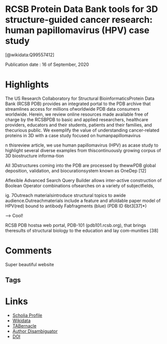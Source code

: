 
RCSB Protein Data Bank tools for 3D structure-guided cancer research: human papillomavirus (HPV) case study
===========================================================================================================
  
  [@wikidata:Q99557412]  
  
Publication date : 16 of September, 2020  

# Highlights

The US Research Collaboratory for Structural BioinformaticsProtein Data Bank (RCSB PDB) provides an integrated portal to the PDB archive that streamlines access for millions ofworldwide PDB data consumers worldwide. Herein, we review online resources made available free of charge by the RCSBPDB to basic and applied researchers, healthcare providers, educators and their students, patients and their families, and thecurious public. We exemplify the value of understanding cancer-related proteins in 3D with a case study focused on humanpapillomavirus

n thisreview article, we use human papillomavirus (HPV) as acase study to highlight several diverse examples from thiscontinuously growing corpus of 3D biostructure informa-tion


All 3Dstructures coming into the PDB are processed by thewwPDB global deposition, validation, and biocurationsystem known as OneDep [12]

Aflexible Advanced Search Query Builder allows inter-active construction of Boolean Operator combinations ofsearches on a variety of subjectfields,


ig. 7Outreach materialsintroduce structural topics to awide audience.Outreachmaterials include a feature and afoldable paper model of HPV(red) bound to antibody Fabfragments (blue) (PDB ID 6bt3[37]*)

--> Cool!

 RCSB PDB hostsa web portal, PDB-101 (pdb101.rcsb.org), that brings theresults of structural biology to the education and lay com-munities [38]


# Comments
Super beautiful website


## Tags

# Links
  
 * [Scholia Profile](https://scholia.toolforge.org/work/Q99557412)  
 * [Wikidata](https://www.wikidata.org/wiki/Q99557412)  
 * [TABernacle](https://tabernacle.toolforge.org/?#/tab/manual/Q99557412/P921%3BP4510)  
 * [Author Disambiguator](https://author-disambiguator.toolforge.org/work_item_oauth.php?id=Q99557412&batch_id=&match=1&author_list_id=&doit=Get+author+links+for+work)  
 * [DOI](https://doi.org/10.1038/S41388-020-01461-2)  
